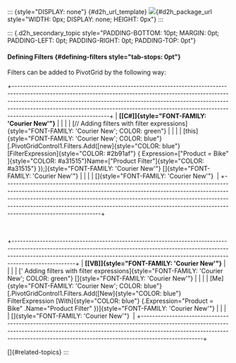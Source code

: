 ::: {style="DISPLAY: none"}
[](ms-xhelp:///?Id=d2h_url_template){#d2h_url_template} ![](!package_url!){#d2h_package_url style="WIDTH: 0px; DISPLAY: none; HEIGHT: 0px"}
:::

::: {.d2h_secondary_topic style="PADDING-BOTTOM: 10pt; MARGIN: 0pt; PADDING-LEFT: 0pt; PADDING-RIGHT: 0pt; PADDING-TOP: 0pt"}
#### Defining Filters {#defining-filters style="tab-stops: 0pt"}

Filters can be added to PivotGrid by the following way:

+----------------------------------------------------------------------------------------------------------------------------------------------------------------------------------------------------------------------------------------------------------------------------------------------------------------------------------------------------------+
| **[\[C#\]]{style="FONT-FAMILY: 'Courier New'"}**                                                                                                                                                                                                                                                                                                         |
|                                                                                                                                                                                                                                                                                                                                                          |
| [// Adding filters with filter expressions]{style="FONT-FAMILY: 'Courier New'; COLOR: green"}                                                                                                                                                                                                                                                            |
|                                                                                                                                                                                                                                                                                                                                                          |
| [this]{style="FONT-FAMILY: 'Courier New'; COLOR: blue"} [.PivotGridControl1.Filters.Add([new]{style="COLOR: blue"}[FilterExpression]{style="COLOR: #2b91af"} { Expression=[\"Product = Bike\" ]{style="COLOR: #a31515"}Name=[\"Product Filter\"]{style="COLOR: #a31515"} });]{style="FONT-FAMILY: 'Courier New'"} []{style="FONT-FAMILY: 'Courier New'"} |
|                                                                                                                                                                                                                                                                                                                                                          |
| []{style="FONT-FAMILY: 'Courier New'"}                                                                                                                                                                                                                                                                                                                   |
+----------------------------------------------------------------------------------------------------------------------------------------------------------------------------------------------------------------------------------------------------------------------------------------------------------------------------------------------------------+

 

+----------------------------------------------------------------------------------------------------------------------------------------------------------------------------------------------------------------------------------------------------------------+
| **[\[VB\]]{style="FONT-FAMILY: 'Courier New'"}**                                                                                                                                                                                                               |
|                                                                                                                                                                                                                                                                |
| [\' Adding filters with filter expressions]{style="FONT-FAMILY: 'Courier New'; COLOR: green"} []{style="FONT-FAMILY: 'Courier New'"}                                                                                                                           |
|                                                                                                                                                                                                                                                                |
| [Me]{style="FONT-FAMILY: 'Courier New'; COLOR: blue"} [.PivotGridControl1.Filters.Add([New]{style="COLOR: blue"} FilterExpression [With]{style="COLOR: blue"} {.Expression=\"Product = Bike\" .Name=\"Product Filter\" })]{style="FONT-FAMILY: 'Courier New'"} |
|                                                                                                                                                                                                                                                                |
| []{style="FONT-FAMILY: 'Courier New'"}                                                                                                                                                                                                                         |
+----------------------------------------------------------------------------------------------------------------------------------------------------------------------------------------------------------------------------------------------------------------+

[]{#related-topics}
:::
